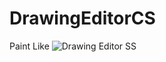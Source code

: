 # DrawingEditorCS
Paint Like
![Drawing Editor SS](https://user-images.githubusercontent.com/64389723/172054711-2714c0e7-04bc-41fb-8151-16366c8bee9e.png)
